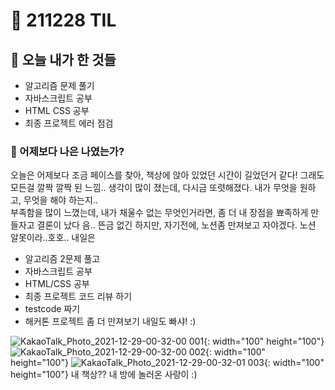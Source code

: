 # :rocket: 211228 TIL

## :seedling: 오늘 내가 한 것들
* 알고리즘 문제 풀기 
* 자바스크립트 공부 
* HTML CSS 공부
* 최종 프로젝트 에러 점검 


### :muscle: 어제보다 나은 나였는가?  
오늘은 어제보다 조금 페이스를 찾아, 책상에 앉아 있었던 시간이 길었던거 같다! 그래도 모든걸 깔짝 깔짝 된 느낌..
생각이 많이 졌는데,
다시금 또렷해졌다. 내가 무엇을 원하고, 무엇을 해야 하는지..  
부족함을 많이 느꼈는데, 내가 채울수 없는 무엇인거라면,
좀 더 내 장점을 뾰족하게 만들자고 결론이 났다
음.. 뜬금 없긴 하지만,
자기전에, 노션좀 만져보고 자야겠다.
노션 알못이라..호호..
내일은 
* 알고리즘 2문제 풀고
* 자바스크립트 공부
* HTML/CSS 공부
* 최종 프로젝트 코드 리뷰 하기
* testcode 짜기
* 해커톤 프로젝트 좀 더 만져보기 
내일도 빠샤! :)



![KakaoTalk_Photo_2021-12-29-00-32-00 001](https://user-images.githubusercontent.com/88166362/147582042-8797ac19-4c03-45a7-b980-f499c0528fb5.jpeg){: width="100" height="100"}
![KakaoTalk_Photo_2021-12-29-00-32-00 002](https://user-images.githubusercontent.com/88166362/147582061-ce9bd0dd-bd83-479a-8795-06dabc86f3fd.jpeg){: width="100" height="100"}
![KakaoTalk_Photo_2021-12-29-00-32-01 003](https://user-images.githubusercontent.com/88166362/147582062-e6acb04a-2aa5-4a38-b466-1c0ed327257c.jpeg){: width="100" height="100"}
내 책상?? 내 방에 놀러온 사랑이 :)
